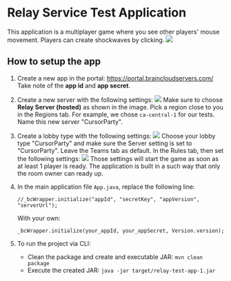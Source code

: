 # Relay Service Test Application
This application is a multiplayer game where you see other players' mouse movement. Players can create shockwaves by clicking.
![](readme_images/screencap.jpg)

## How to setup the app
1. Create a new app in the portal: https://portal.braincloudservers.com/
   Take note of the **app id** and **app secret**.

2. Create a new server with the following settings:
   ![](readme_images/relayserver.jpg)
   Make sure to choose **Relay Server (hosted)** as shown in the image. Pick a region close to you in the Regions tab. For example, we chose `ca-central-1` for our tests.
   Name this new server "CursorParty".

3. Create a lobby type with the following settings:
   ![](readme_images/lobby1.jpg)
   Choose your lobby type "CursorParty" and make sure the Server setting is set to "CursorParty". Leave the Teams tab as default. In the Rules tab, then set the following settings:
   ![](readme_images/lobby2.jpg)
   Those settings will start the game as soon as at least 1 player is ready. The application is built in a such way that only the room owner can ready up.

4. In the main application file `App.java`, replace the following line:
   ```
   //_bcWrapper.initialize("appId", "secretKey", "appVersion", "serverUrl");
   ```
   With your own:
   ```
   _bcWrapper.initialize(your_appId, your_appSecret, Version.version);
   ```

5. To run the project via CLI:
      - Clean the package and create and executable JAR: `mvn clean package`
      - Execute the created JAR: `java -jar target/relay-test-app-1.jar`
